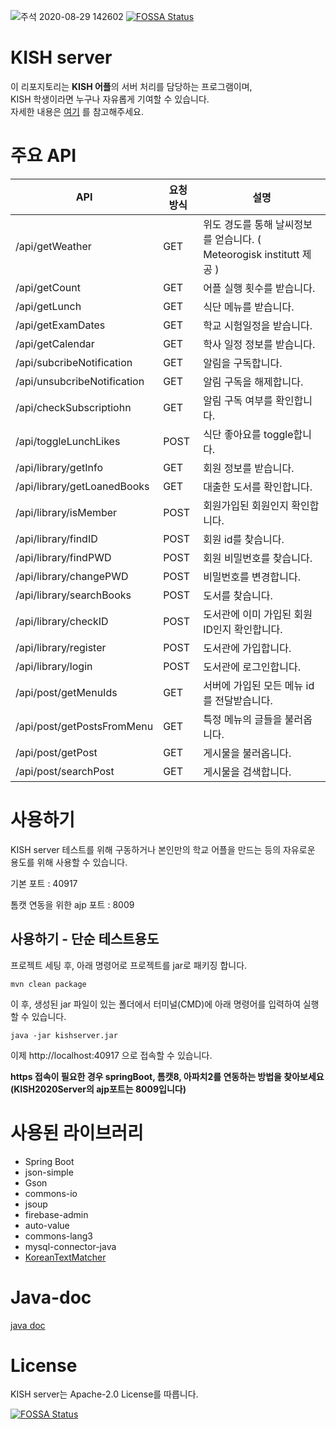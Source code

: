 ![주석 2020-08-29 142602](https://user-images.githubusercontent.com/29895665/91631442-c0488100-ea03-11ea-8712-18e2aaa3cf74.png)
[![FOSSA Status](https://app.fossa.com/api/projects/git%2Bgithub.com%2FKISH-students%2FKISH_server.svg?type=shield)](https://app.fossa.com/projects/git%2Bgithub.com%2FKISH-students%2FKISH_server?ref=badge_shield)


# KISH server
이 리포지토리는 **KISH 어플**의 서버 처리를 담당하는 프로그램이며,  
KISH 학생이라면 누구나 자유롭게 기여할 수 있습니다.  
자세한 내용은 [여기](https://github.com/KISH-students/I-WANNA-JOIN) 를 참고해주세요.

# 주요 API

API | 요청 방식 | 설명
--- | -------- | ----
/api/getWeather | GET | 위도 경도를 통해 날씨정보를 얻습니다. ( Meteorogisk institutt 제공 )
/api/getCount | GET | 어플 실행 횟수를 받습니다.
/api/getLunch | GET | 식단 메뉴를 받습니다.
/api/getExamDates | GET | 학교 시험일정을 받습니다.
/api/getCalendar | GET | 학사 일정 정보를 받습니다.
/api/subcribeNotification | GET | 알림을 구독합니다.
/api/unsubcribeNotification | GET | 알림 구독을 해제합니다.
/api/checkSubscriptiohn | GET | 알림 구독 여부를 확인합니다.
/api/toggleLunchLikes | POST | 식단 좋아요를 toggle합니다.
/api/library/getInfo | GET | 회원 정보를 받습니다.
/api/library/getLoanedBooks | GET | 대출한 도서를 확인합니다.
/api/library/isMember | POST | 회원가입된 회원인지 확인합니다.
/api/library/findID | POST | 회원 id를 찾습니다.
/api/library/findPWD | POST | 회원 비밀번호를 찾습니다.
/api/library/changePWD | POST | 비밀번호를 변경합니다.
/api/library/searchBooks | POST | 도서를 찾습니다.
/api/library/checkID | POST | 도서관에 이미 가입된 회원 ID인지 확인합니다.
/api/library/register | POST | 도서관에 가입합니다.
/api/library/login | POST | 도서관에 로그인합니다.
/api/post/getMenuIds | GET | 서버에 가입된 모든 메뉴 id를 전달받습니다.
/api/post/getPostsFromMenu | GET | 특정 메뉴의 글들을 불러옵니다.
/api/post/getPost | GET | 게시물을 불러옵니다.
/api/post/searchPost | GET | 게시물을 검색합니다.

# 사용하기
KISH server 테스트를 위해 구동하거나 본인만의 학교 어플을 만드는 등의 자유로운 용도를 위해 사용할 수 있습니다.

기본 포트 : 40917

톰캣 연동을 위한 ajp 포트 : 8009

## 사용하기 - 단순 테스트용도
프로젝트 세팅 후, 아래 명령어로 프로젝트를 jar로 패키징 합니다.
```
mvn clean package
```

이 후, 생성된 jar 파일이 있는 폴더에서 터미널(CMD)에 아래 명령어를 입력하여 실행할 수 있습니다.
```
java -jar kishserver.jar
```
이제 http://localhost:40917 으로 접속할 수 있습니다.

**https 접속이 필요한 경우 springBoot, 톰캣8, 아파치2를 연동하는 방법을 찾아보세요 (KISH2020Server의 ajp포트는 8009입니다)**

# 사용된 라이브러리
- Spring Boot
- json-simple
- Gson
- commons-io
- jsoup 
- firebase-admin
- auto-value
- commons-lang3
- mysql-connector-java
- [KoreanTextMatcher](https://github.com/bangjunyoung/KoreanTextMatcher)

# Java-doc
[java doc](https://ccc1.kro.kr/java-docs/kishServer/)

# License
KISH server는 Apache-2.0 License를 따릅니다.


[![FOSSA Status](https://app.fossa.com/api/projects/git%2Bgithub.com%2FKISH-students%2FKISH_server.svg?type=large)](https://app.fossa.com/projects/git%2Bgithub.com%2FKISH-students%2FKISH_server?ref=badge_large)